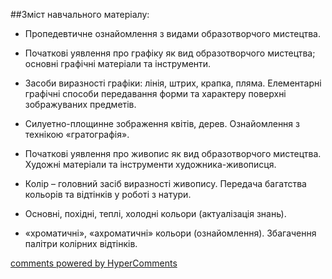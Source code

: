 <div id="hypercomments_widget" class="js-hypercomments-widget invisible"></div>

##Зміст навчального матеріалу:

*	Пропедевтичне ознайомлення з видами образотворчого мистецтва.

*	Початкові уявлення про графіку як вид образотворчого мистецтва; основні графічні матеріали та інструменти.

*	Засоби виразності графіки: лінія, штрих, крапка, пляма. Елементарні графічні способи передавання форми та характеру поверхні зображуваних предметів.

*	Силуетно-площинне зображення квітів, дерев. Ознайомлення з технікою «гратографія».

*	Початкові уявлення про живопис як вид образотворчого мистецтва. Художні матеріали та інструменти художника-живописця.

*	Колір – головний засіб виразності живопису. Передача багатства кольорів та відтінків у роботі з натури.

*	Основні, похідні, теплі, холодні кольори (актуалізація знань). 

*	«хроматичні», «ахроматичні» кольори (ознайомлення). Збагачення палітри колірних відтінків. 

<div class="js-hypercomments-container">
    <a href="http://hypercomments.com" class="hc-link" title="comments widget">comments powered by HyperComments</a>
</div>